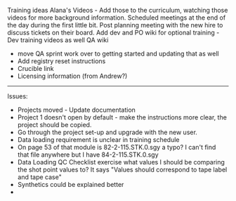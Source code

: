 Training ideas
Alana's Videos - Add those to the curriculum, watching those videos for more background information.
Scheduled meetings at the end of the day during the first little bit. Post planning meeting with the new hire to discuss tickets on their board.
Add dev and PO wiki for optional training - Dev training videos as well
QA wiki
- move QA sprint work over to getting started and updating that as well
- Add registry reset instructions
- Crucible link
- Licensing information (from Andrew?)

---
Issues:
- Projects moved - Update documentation
- Project 1 doesn't open by default - make the instructions more clear, the project should be copied.
- Go through the project set-up and upgrade with the new user.
- Data loading requirement is unclear in training schedule
- On page 53 of that module is 82-2-115.STK.0.sgy a typo? I can't find that file anywhere but I have 84-2-115.STK.0.sgy
- Data Loading QC Checklist exercise what values I should be comparing the shot point values to? It says "Values should correspond to tape label and tape case"
- Synthetics could be explained better
- 


